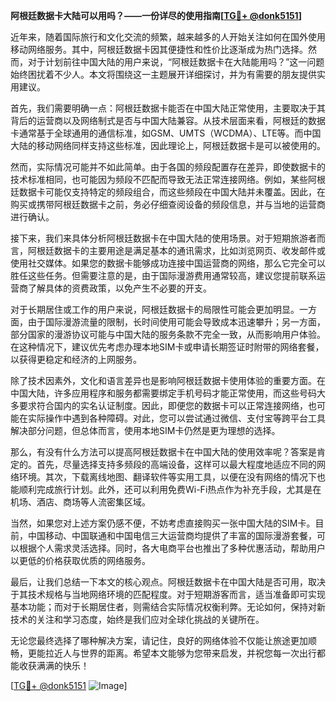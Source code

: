 **阿根廷数据卡大陆可以用吗？——一份详尽的使用指南[[TG💪+ @donk5151](https://t.me/s/donk5151)]**

近年来，随着国际旅行和文化交流的频繁，越来越多的人开始关注如何在国外使用移动网络服务。其中，阿根廷数据卡因其便捷性和性价比逐渐成为热门选择。然而，对于计划前往中国大陆的用户来说，“阿根廷数据卡在大陆能用吗？”这一问题始终困扰着不少人。本文将围绕这一主题展开详细探讨，并为有需要的朋友提供实用建议。

首先，我们需要明确一点：阿根廷数据卡能否在中国大陆正常使用，主要取决于其背后的运营商以及网络制式是否与中国大陆兼容。从技术层面来看，阿根廷的数据卡通常基于全球通用的通信标准，如GSM、UMTS（WCDMA）、LTE等。而中国大陆的移动网络同样支持这些标准，因此理论上，阿根廷数据卡是可以被使用的。

然而，实际情况可能并不如此简单。由于各国的频段配置存在差异，即使数据卡的技术标准相同，也可能因为频段不匹配而导致无法正常连接网络。例如，某些阿根廷数据卡可能仅支持特定的频段组合，而这些频段在中国大陆并未覆盖。因此，在购买或携带阿根廷数据卡之前，务必仔细查阅设备的频段信息，并与当地的运营商进行确认。

接下来，我们来具体分析阿根廷数据卡在中国大陆的使用场景。对于短期旅游者而言，阿根廷数据卡的主要用途是满足基本的通讯需求，比如浏览网页、收发邮件或使用社交媒体。如果您的数据卡能够成功连接中国运营商的网络，那么它完全可以胜任这些任务。但需要注意的是，由于国际漫游费用通常较高，建议您提前联系运营商了解具体的资费政策，以免产生不必要的开支。

对于长期居住或工作的用户来说，阿根廷数据卡的局限性可能会更加明显。一方面，由于国际漫游流量的限制，长时间使用可能会导致成本迅速攀升；另一方面，部分国家的漫游协议可能与中国大陆的服务条款不完全一致，从而影响用户体验。在这种情况下，建议优先考虑办理本地SIM卡或申请长期签证时附带的网络套餐，以获得更稳定和经济的上网服务。

除了技术因素外，文化和语言差异也是影响阿根廷数据卡使用体验的重要方面。在中国大陆，许多应用程序和服务都需要绑定手机号码才能正常使用，而这些号码大多要求符合国内的实名认证制度。因此，即便您的数据卡可以正常连接网络，也可能在实际操作中遇到各种障碍。对此，您可以尝试通过微信、支付宝等跨平台工具解决部分问题，但总体而言，使用本地SIM卡仍然是更为理想的选择。

那么，有没有什么方法可以提高阿根廷数据卡在中国大陆的使用效率呢？答案是肯定的。首先，尽量选择支持多频段的高端设备，这样可以最大程度地适应不同的网络环境。其次，下载离线地图、翻译软件等实用工具，以便在没有网络的情况下也能顺利完成旅行计划。此外，还可以利用免费Wi-Fi热点作为补充手段，尤其是在机场、酒店、商场等人流密集区域。

当然，如果您对上述方案仍感不便，不妨考虑直接购买一张中国大陆的SIM卡。目前，中国移动、中国联通和中国电信三大运营商均提供了丰富的国际漫游套餐，可以根据个人需求灵活选择。同时，各大电商平台也推出了多种优惠活动，帮助用户以更低的价格获取优质的网络服务。

最后，让我们总结一下本文的核心观点。阿根廷数据卡在中国大陆是否可用，取决于其技术规格与当地网络环境的匹配程度。对于短期游客而言，适当准备即可实现基本功能；而对于长期居住者，则需结合实际情况权衡利弊。无论如何，保持对新技术的关注和学习态度，始终是我们应对全球化挑战的关键所在。

无论您最终选择了哪种解决方案，请记住，良好的网络体验不仅能让旅途更加顺畅，更能拉近人与世界的距离。希望本文能够为您带来启发，并祝您每一次出行都能收获满满的快乐！

[[TG💪+ @donk5151](https://t.me/s/donk5151) ![Image](https://i.postimg.cc/rwNCRYN7/Snipaste-2025-04-30-17-27-05.png)]